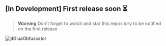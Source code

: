 ## [In Development] First release soon ⏳
> **Warning**
> Don't forget to watch and star this repository to be notified on the first release

![dGluaObfuscator](https://user-images.githubusercontent.com/44113746/175117944-40a3c57e-1a34-49f2-8160-7f176bb2eb4c.png)

